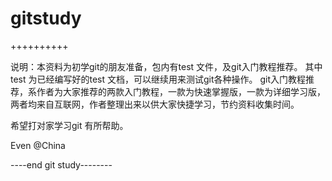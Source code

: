 # gitstudy
++++++++++

说明：本资料为初学git的朋友准备，包内有test 文件，及git入门教程推荐。
其中test 为已经编写好的test 文档，可以继续用来测试git各种操作。
git入门教程推荐，系作者为大家推荐的两款入门教程，一款为快速掌握版，一款为详细学习版，两者均来自互联网，作者整理出来以供大家快捷学习，节约资料收集时间。

希望打对家学习git 有所帮助。

Even @China


----end git study--------
